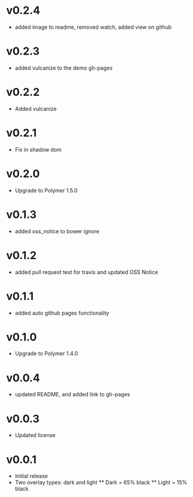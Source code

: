 v0.2.4
==================
* added image to readme, removed watch, added view on github

v0.2.3
==================
* added vulcanize to the demo gh-pages

v0.2.2
==================
* Added vulcanize

v0.2.1
==================
* Fix in shadow dom

v0.2.0
==================
* Upgrade to Polymer 1.5.0

v0.1.3
==================
* added oss_notice to bower ignore

v0.1.2
==================
* added pull request test for travis and updated OSS Notice

v0.1.1
==================
* added auto github pages functionality

v0.1.0
==================
* Upgrade to Polymer 1.4.0

v0.0.4
==================
* updated README, and added link to gh-pages

v0.0.3
==================
* Updated license

v0.0.1
==================
* Initial release
* Two overlay types: dark and light
** Dark = 65% black
** Light = 15% black
